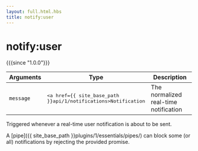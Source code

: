 ```yaml
---
layout: full.html.hbs
title: notify:user
---
```


# notify:user

{{{since "1.0.0"}}}

| Arguments | Type | Description |
|-----------|------|-------------|
| `message` | <pre><a href={{ site_base_path }}api/1/notifications>Notification</a></pre> | The normalized real-time notification |

Triggered whenever a real-time user notification is about to be sent.

A [pipe]({{ site_base_path }}plugins/1/essentials/pipes/) can block some (or all) notifications by rejecting the provided promise.
